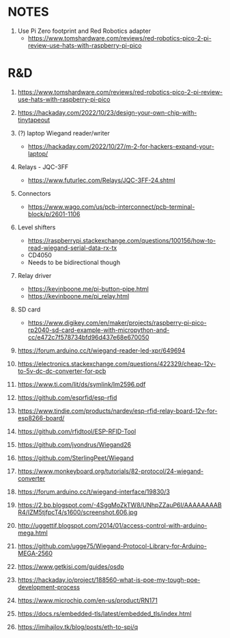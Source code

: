 # NOTES

1. Use Pi Zero footprint and Red Robotics adapter
   - https://www.tomshardware.com/reviews/red-robotics-pico-2-pi-review-use-hats-with-raspberry-pi-pico
   
# R&D
1. https://www.tomshardware.com/reviews/red-robotics-pico-2-pi-review-use-hats-with-raspberry-pi-pico

2. https://hackaday.com/2022/10/23/design-your-own-chip-with-tinytapeout
3. (?) laptop Wiegand reader/writer
   - https://hackaday.com/2022/10/27/m-2-for-hackers-expand-your-laptop/

4. Relays - JQC-3FF
   - https://www.futurlec.com/Relays/JQC-3FF-24.shtml 

5. Connectors
    - https://www.wago.com/us/pcb-interconnect/pcb-terminal-block/p/2601-1106

6. Level shifters
   - https://raspberrypi.stackexchange.com/questions/100156/how-to-read-wiegand-serial-data-rx-tx
   - CD4050
   - Needs to be bidirectional though

7. Relay driver
   - https://kevinboone.me/pi-button-pipe.html
   - https://kevinboone.me/pi_relay.html

8. SD card
   - https://www.digikey.com/en/maker/projects/raspberry-pi-pico-rp2040-sd-card-example-with-micropython-and-cc/e472c7f578734bfd96d437e68e670050

9.  https://forum.arduino.cc/t/wiegand-reader-led-xpr/649694
10.  https://electronics.stackexchange.com/questions/422329/cheap-12v-to-5v-dc-dc-converter-for-pcb
11.  https://www.ti.com/lit/ds/symlink/lm2596.pdf
12.  https://github.com/esprfid/esp-rfid
13.  https://www.tindie.com/products/nardev/esp-rfid-relay-board-12v-for-esp8266-board/
14. https://github.com/rfidtool/ESP-RFID-Tool
15. https://github.com/jvondrus/Wiegand26
16. https://github.com/SterlingPeet/Wiegand
17. https://www.monkeyboard.org/tutorials/82-protocol/24-wiegand-converter
18. https://forum.arduino.cc/t/wiegand-interface/19830/3
19. https://2.bp.blogspot.com/-4SggMoZkTW8/UNhpZZauP6I/AAAAAAAABR4/IZM5tjfpcT4/s1600/screenshot.606.jpg
20. http://uggettif.blogspot.com/2014/01/access-control-with-arduino-mega.html
21. https://github.com/ugge75/Wiegand-Protocol-Library-for-Arduino-MEGA-2560
22. https://www.getkisi.com/guides/osdp
23. https://hackaday.io/project/188560-what-is-poe-my-tough-poe-development-process
24. https://www.microchip.com/en-us/product/RN171
25. https://docs.rs/embedded-tls/latest/embedded_tls/index.html
26. https://imihajlov.tk/blog/posts/eth-to-spi/q